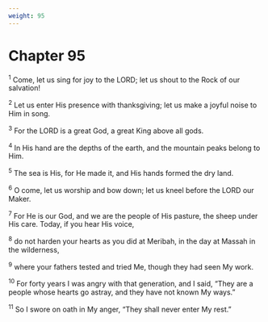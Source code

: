 ```yaml
---
weight: 95
---
```


# Chapter 95

<sup>1</sup> Come, let us sing for joy to the LORD; let us shout to the Rock of our salvation! 

<sup>2</sup> Let us enter His presence with thanksgiving; let us make a joyful noise to Him in song. 

<sup>3</sup> For the LORD is a great God, a great King above all gods. 

<sup>4</sup> In His hand are the depths of the earth, and the mountain peaks belong to Him. 

<sup>5</sup> The sea is His, for He made it, and His hands formed the dry land. 

<sup>6</sup> O come, let us worship and bow down; let us kneel before the LORD our Maker. 

<sup>7</sup> For He is our God, and we are the people of His pasture, the sheep under His care. Today, if you hear His voice, 

<sup>8</sup> do not harden your hearts as you did at Meribah, in the day at Massah in the wilderness, 

<sup>9</sup> where your fathers tested and tried Me, though they had seen My work. 

<sup>10</sup> For forty years I was angry with that generation, and I said, “They are a people whose hearts go astray, and they have not known My ways.” 

<sup>11</sup> So I swore on oath in My anger, “They shall never enter My rest.” 


